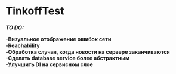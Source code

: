 # TinkoffTest

***TO DO:***

**-Визуальное отображение ошибок сети**  
**-Reachability**  
**-Обработка случая, когда новости на сервере заканчиваются**  
**-Сделать database service более абстрактным**  
**-Улучшить DI на сервисном слое**  
